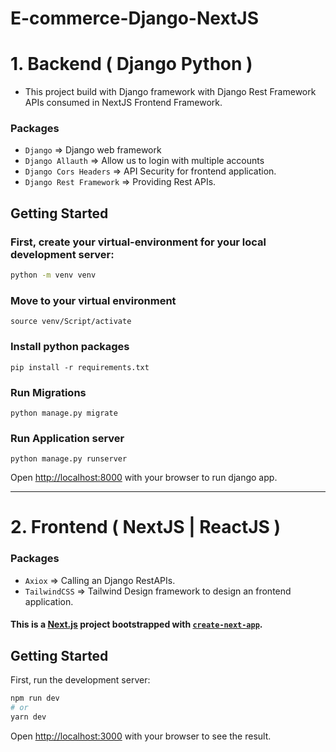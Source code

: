 # E-commerce-Django-NextJS

# 1. Backend ( Django Python )

- This project build with Django framework with Django Rest Framework APIs consumed in NextJS Frontend Framework.

### Packages

- `Django` => Django web framework
- `Django Allauth` => Allow us to login with multiple accounts
- `Django Cors Headers` => API Security for frontend application.
- `Django Rest Framework` => Providing Rest APIs.

## Getting Started

### First, create your virtual-environment for your local development server:

```bash
python -m venv venv

```

### Move to your virtual environment

```
source venv/Script/activate
```

### Install python packages

```
pip install -r requirements.txt
```

### Run Migrations

```
python manage.py migrate
```

### Run Application server

```
python manage.py runserver
```

Open [http://localhost:8000](http://localhost:8000) with your browser to run django app.

---

# 2. Frontend ( NextJS | ReactJS )

### Packages

- `Axiox` => Calling an Django RestAPIs.
- `TailwindCSS` => Tailwind Design framework to design an frontend application.

#### This is a [Next.js](https://nextjs.org/) project bootstrapped with [`create-next-app`](https://github.com/vercel/next.js/tree/canary/packages/create-next-app).

## Getting Started

First, run the development server:

```bash
npm run dev
# or
yarn dev
```

Open [http://localhost:3000](http://localhost:3000) with your browser to see the result.
